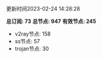 更新时间2023-02-24 14:28:28

**总订阅: 73**
**总节点: 947**
**有效节点: 245**
- v2ray节点: 158
- ss节点: 57
- trojan节点: 30
